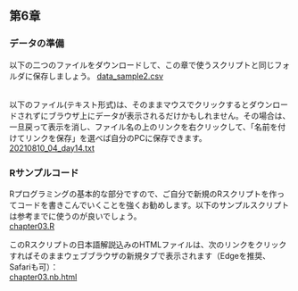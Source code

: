 ## 第6章
### データの準備
以下の二つのファイルをダウンロードして、この章で使うスクリプトと同じフォルダに保存しましょう。
[data_sample2.csv](./data_sample2.csv)<br><br>

以下のファイル(テキスト形式)は、そのままマウスでクリックするとダウンロードされずにブラウザ上にデータが表示されるだけかもしれません。その場合は、一旦戻って表示を消し、ファイル名の上のリンクを右クリックして、「名前を付けてリンクを保存」を選べば自分のPCに保存できます。
[20210810_04_day14.txt](./20210810_04_day14.txt)
<br>

### Rサンプルコード
Rプログラミングの基本的な部分ですので、ご自分で新規のRスクリプトを作ってコードを書きこんでいくことを強くお勧めします。以下のサンプルスクリプトは参考までに使うのが良いでしょう。<br>
[chapter03.R](./chapter03.R)

このRスクリプトの日本語解説込みのHTMLファイルは、次のリンクをクリックすればそのままウェブブラウザの新規タブで表示されます（Edgeを推奨、Safariも可）：<br>
<a href="./chapter03.nb.html" target="_blank" rel="noopener noreferrer">chapter03.nb.html</a><br>
